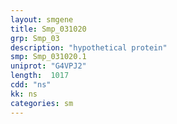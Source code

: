 ```yaml
---
layout: smgene
title: Smp_031020
grp: Smp_03
description: "hypothetical protein"
smp: Smp_031020.1
uniprot: "G4VPJ2"
length:  1017
cdd: "ns"
kk: ns
categories: sm
---
```

